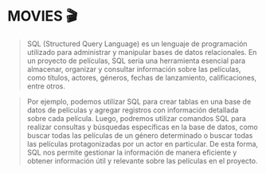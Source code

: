 # MOVIES 🎬

> SQL (Structured Query Language) es un lenguaje de programación utilizado para administrar y manipular bases de datos relacionales. En un proyecto de películas, SQL sería una herramienta esencial para almacenar, organizar y consultar información sobre las películas, como títulos, actores, géneros, fechas de lanzamiento, calificaciones, entre otros.

>  Por ejemplo, podemos utilizar SQL para crear tablas en una base de datos de películas y agregar registros con información detallada sobre cada película. Luego, podremos utilizar comandos SQL para realizar consultas y búsquedas específicas en la base de datos, como buscar todas las películas de un género determinado o buscar todas las películas protagonizadas por un actor en particular. De esta forma, SQL nos permite gestionar la información de manera eficiente y obtener información útil y relevante sobre las películas en el proyecto.


